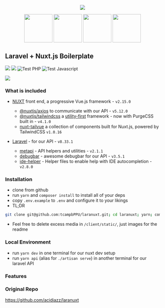 <p align="center">
  <img src="https://raw.githubusercontent.com/acidjazz/laranuxt/master/client/static/laranuxt.png" />
</p>

<p align="center">
  <a href="https://laravel.com"><img src="https://upload.wikimedia.org/wikipedia/commons/thumb/9/9a/Laravel.svg/1200px-Laravel.svg.png" width="92" height="92" /></a>
  <a href="https://vuejs.org"><img src="https://vuejs.org/images/logo.png" width="92" height="92" /></a>
  <a href="https://tailwindcss.com"><img src="https://pbs.twimg.com/profile_images/1278691829135876097/I4HKOLJw_400x400.png" width="92" height="92" /></a>
  <a href="https://github.com/acidjazz/metapi"><img src="https://github.com/acidjazz/metapi/raw/master/logo.png" width="92" height="92" /></a>
</p>

## Laravel + Nuxt.js Boilerplate

[![](https://img.shields.io/badge/nuxt.js-v2.15.0-04C690.svg)](https://nuxtjs.org)
[![](https://img.shields.io/badge/Laravel-v8.33.0-ff2e21.svg)](https://laravel.com)
![Test PHP](https://github.com/acidjazz/laranuxt/workflows/Test%20PHP/badge.svg)
![Test Javascript](https://github.com/acidjazz/laranuxt/workflows/Test%20Javascript/badge.svg)

![](client/static/laranuxt.gif?raw=true)

### What is included

* [NUXT](https://nuxtjs.org) front end, a progressive Vue.js framework - `v2.15.0`

  * [@nuxtjs/axios](https://github.com/nuxt-community/axios-module) to communicate with our API - `v5.12.0`
  * [@nuxtjs/tailwindcss](https://tailwindcss.nuxtjs.org/) a [utility-first](https://tailwindcss.com) framework - now with PurgeCSS built in - `v4.1.0`
  * [nuxt-tailvue](https://github.com/acidjazz/nuxt-tailvue) a collection of components built for Nuxt.js, powered by TailwindCSS `v1.0.16`
* [Laravel](https://laravel.com) - for our API - `v8.33.1`

  * [metapi](https://github.com/acidjazz/metapi) - API helpers and utilities - `v2.1.1`
  * [debugbar](https://github.com/barryvdh/laravel-debugbar) - awesome debugbar for our API - `v3.5.1`
  * [ide-helper](https://github.com/barryvdh/laravel-ide-helper) - Helper files to enable help with IDE autocompletion - `v2.8.0`

### Installation

* clone from github
* run `yarn` and `composer install` to install all of your deps
* copy `.env.example` to `.env` and configure it to your likings
* TL;DR

```bash
git clone git@github.com:tcampbPPU/laranuxt.git; cd laranuxt; yarn; composer install; cp .env.example .env;
```

* Feel free to delete excess media in  `/client/static/`, just images for the readme

### Local Environment

* run `yarn dev` in one terminal for our nuxt dev setup
* run `yarn api` (alias for `./artisan serve`) in another terminal for our laravel API

### Features

### Original Repo

https://github.com/acidjazz/laranuxt
